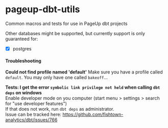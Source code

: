 # pageup-dbt-utils
Common macros and tests for use in PageUp dbt projects

Other databases might be supported, but currently support is only guaranteed for:
 - [x] postgres


 #### Troubleshooting

**Could not find profile named 'default'**
Make sure you have a profile called `default`. You may only have one called `bakeoff`...

 **Tests: I get the error `symbolic link privilege not held` when calling `dbt deps` on windows** \
 Enable developer mode on you computer (start menu > settings > search for "use developer features") \
 If that does not work, run `dbt deps` as administrator. \
 Issue can be tracked here: https://github.com/fishtown-analytics/dbt/issues/766
